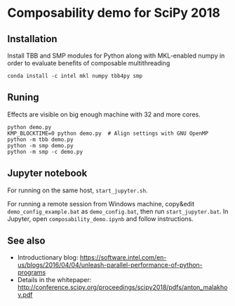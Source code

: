 # Composability demo for SciPy 2018

## Installation
Install TBB and SMP modules for Python along with MKL-enabled numpy
in order to evaluate benefits of composable multithreading
```
conda install -c intel mkl numpy tbb4py smp
```

## Runing
Effects are visible on big enough machine with 32 and more cores.

```
python demo.py
KMP_BLOCKTIME=0 python demo.py  # Align settings with GNU OpenMP
python -m tbb demo.py
python -m smp demo.py
python -m smp -c demo.py
```

## Jupyter notebook
For running on the same host, `start_jupyter.sh`.

For running a remote session from Windows machine, copy&edit `demo_config_example.bat` as `demo_config.bat`,
then run `start_jupyter.bat`. In Jupyter, open `composability_demo.ipynb` and follow instructions.

## See also
- Introductionary blog: https://software.intel.com/en-us/blogs/2016/04/04/unleash-parallel-performance-of-python-programs
- Details in the whitepaper: http://conference.scipy.org/proceedings/scipy2018/pdfs/anton_malakhov.pdf

